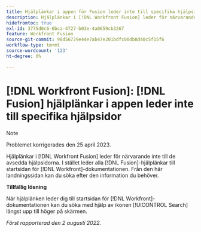 ```yaml
---
title: Hjälplänkar i appen för Fusion leder inte till specifika hjälpsidor
description: Hjälplänkar i [!DNL Workfront Fusion] leder för närvarande inte till de avsedda hjälpsidorna. Istället leder alla Fusion-hjälplänkar till startsidan för Workfront Documentation. Från den här landningssidan kan du söka efter den information du behöver.
hidefromtoc: true
exl-id: 3775d0c6-6bca-4727-b03e-4a0659cb3267
feature: Workfront Fusion
source-git-commit: 98d56729e44e7ab47e201bdfc00db8d40c5f15f6
workflow-type: tm+mt
source-wordcount: '123'
ht-degree: 0%

---
```


# [!DNL Workfront Fusion]: [!DNL Fusion] hjälplänkar i appen leder inte till specifika hjälpsidor

>[!NOTE]
>
>Problemet korrigerades den 25 april 2023.

Hjälplänkar i [!DNL Workfront Fusion] leder för närvarande inte till de avsedda hjälpsidorna. I stället leder alla [!DNL Fusion]-hjälplänkar till startsidan för [!DNL Workfront]-dokumentationen. Från den här landningssidan kan du söka efter den information du behöver.

**Tillfällig lösning**

När hjälplänken leder dig till startsidan för [!DNL Workfront]-dokumentationen kan du söka med hjälp av ikonen [!UICONTROL Search] längst upp till höger på skärmen.

_Först rapporterad den 2 augusti 2022._
